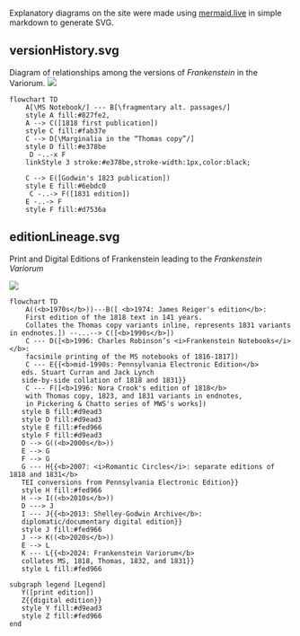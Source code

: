 Explanatory diagrams on the site were made using [mermaid.live](https://mermaid.live/) in simple markdown to generate SVG.

## versionHistory.svg
Diagram of relationships among the versions of *Frankenstein* in the Variorum. [![](https://mermaid.ink/img/pako:eNp1ks9uozAQxl9l5D20lSAtQdsgVqqUzZ89dS_pLc5hwANYMTYyRmlUVeqD7L5cn6QO0IpLffLMfPPT5_G8sNwIYikrlDnlFVoHT2uuwZ_lnvPHHfw1jjJjjrcHCMMQfvtsYbGsSTu0Z0DlZtBg22JJrdcMva07K4IlFFKp9EcyXxQ0D8ba0nMeYHW9j5Io8QrbOmi6TMkcnTT6cDNFrEZEgVm8oKGy6gHriz20pdSoJILU4CqC97d_T5WpsYXcNOf3t_-3hyluPeIoXiTZiPPJcDYLn2E7xErq465Xx77LmiN96oMhDE9SuCqNmucgN8rYNFOYH3_13VOHm-v9HyNOUl-1ECXz-PtXbkZb95SJ_G60teptPcD2Mqk4AhJy2rn5LE9B2xEkFj_je5w44pprFrCabI1S-P9-ueQ58zOribPUXwUV2CnHGdevXoqdM7uzzlnqbEcBs6YrK5YWqFofdY1AR2uJpcX6K3uxaOzjsFH9Yr1-ANnmvZs?type=png)](https://mermaid.live/edit#pako:eNp1ks9uozAQxl9l5D20lSAtQdsgVqqUzZ89dS_pLc5hwANYMTYyRmlUVeqD7L5cn6QO0IpLffLMfPPT5_G8sNwIYikrlDnlFVoHT2uuwZ_lnvPHHfw1jjJjjrcHCMMQfvtsYbGsSTu0Z0DlZtBg22JJrdcMva07K4IlFFKp9EcyXxQ0D8ba0nMeYHW9j5Io8QrbOmi6TMkcnTT6cDNFrEZEgVm8oKGy6gHriz20pdSoJILU4CqC97d_T5WpsYXcNOf3t_-3hyluPeIoXiTZiPPJcDYLn2E7xErq465Xx77LmiN96oMhDE9SuCqNmucgN8rYNFOYH3_13VOHm-v9HyNOUl-1ECXz-PtXbkZb95SJ_G60teptPcD2Mqk4AhJy2rn5LE9B2xEkFj_je5w44pprFrCabI1S-P9-ueQ58zOribPUXwUV2CnHGdevXoqdM7uzzlnqbEcBs6YrK5YWqFofdY1AR2uJpcX6K3uxaOzjsFH9Yr1-ANnmvZs)

```
flowchart TD
    A[\MS Notebook/] --- B[\fragmentary alt. passages/] 
    style A fill:#827fe2, 
    A --> C([1818 first publication])
    style C fill:#fab37e
    C --> D[\Marginalia in the “Thomas copy”/]
    style D fill:#e378be
     D -..-x F
    linkStyle 3 stroke:#e378be,stroke-width:1px,color:black;
   
    C --> E([Godwin's 1823 publication])
    style E fill:#6ebdc0
     C -..-> F([1831 edition])
    E -..-> F
    style F fill:#d7536a
```

## editionLineage.svg
Print and Digital Editions of Frankenstein leading to the *Frankenstein Variorum*

[![](https://mermaid.ink/img/pako:eNqFVdtu2zgQ_ZWBFug6gORGdpGLEBhofUniOkUQBy2aOA-0NLYIU6RBUskaRoD9jf5ev6RDSkqdut31gyVyLjznzHC0DVKVYZAEC6Ge0pxpC7eDmQT6vW-1zua9-PT40Jy9nfcODqIo-tC6h2rzXQJjVqCBG-RL1H8bwIxbrqTzTaBKMeLa2MYAagE2R4hP4hOw-I8FLiF-F8MGmTbtOqSvhGCW8jrX21wVzECq1ht4ZJozaQ1FCS4xBI1rjQbdVnzSjXcdAGUmFWVpPxxAFLXb7SjqQb9177GfVoQeDuoTySOCQWM8SqBPOghHTc25NEp-__ebgTPeG2kmVyiNRTriE-WfK7WiXLznSVfpFiw1vOACYa25tFwuG-JXU5BNkNsjIY4i-jt-jWS43RKSgmeRh5rANUppNuKRSc5gKDC1WkmewvCn4D4eM1JxaktXxH6pCSwwmVGZ0hVMNjLNvZfhGUbzTeSepKxTuy6OL4yLcHI-P-9iGu2o80lpBn1NLH4WvQl_wQJP3Oa79QvJ3umGL_l_W66wiqWda56uUDvx3rhyWKvA0Bq9cFdfpnT0k9IrU0tn7IYE_wALLkTyV3aKLOvuGAZ_MgxrwwKz06OjHcNoP2IAronO_a3oHB42t8LbhpWt6uFRtfDv516-C19SCjpOXB_dkCrUGSn0uU6p0VwHJcRvzTS1fqOp2auJO7A64nZ4SarKR9TGey60Kv6vT-qKVvwu9olfeNiXNb_4FT_HnYxjv7j0nMY1p7ibwDRHIXATnavsiYr3Xqc5f8SdSZDxtSDSxPltptKyoFvL9Ia2l9wy0TB-hXC8j3DsEX6sEXZ-U4GJf__oAU5qgB0aVa9u7mfqPKXL4qVZ02bmXE1Dr3hYd65bdTvhr5eiAjjZBziTppwvNVvnIHBJXQ33E_988OavrXs_Exq-dfPebbf_JcTXPzXv3S8A6JyZnMkgDArUBeMZjfWt858FNH4KnAVUjSDDBSuFnQUz-UyurLRqSsMhSKwuMQy0Kpd5kCyYMLQq1xkJM-CMSBUvuw6l0lfVh8N_P8JgzeSdUo3P8w8Lf_vj?type=png)](https://mermaid.live/edit#pako:eNqFVdtu2zgQ_ZWBFug6gORGdpGLEBhofUniOkUQBy2aOA-0NLYIU6RBUskaRoD9jf5ev6RDSkqdut31gyVyLjznzHC0DVKVYZAEC6Ge0pxpC7eDmQT6vW-1zua9-PT40Jy9nfcODqIo-tC6h2rzXQJjVqCBG-RL1H8bwIxbrqTzTaBKMeLa2MYAagE2R4hP4hOw-I8FLiF-F8MGmTbtOqSvhGCW8jrX21wVzECq1ht4ZJozaQ1FCS4xBI1rjQbdVnzSjXcdAGUmFWVpPxxAFLXb7SjqQb9177GfVoQeDuoTySOCQWM8SqBPOghHTc25NEp-__ebgTPeG2kmVyiNRTriE-WfK7WiXLznSVfpFiw1vOACYa25tFwuG-JXU5BNkNsjIY4i-jt-jWS43RKSgmeRh5rANUppNuKRSc5gKDC1WkmewvCn4D4eM1JxaktXxH6pCSwwmVGZ0hVMNjLNvZfhGUbzTeSepKxTuy6OL4yLcHI-P-9iGu2o80lpBn1NLH4WvQl_wQJP3Oa79QvJ3umGL_l_W66wiqWda56uUDvx3rhyWKvA0Bq9cFdfpnT0k9IrU0tn7IYE_wALLkTyV3aKLOvuGAZ_MgxrwwKz06OjHcNoP2IAronO_a3oHB42t8LbhpWt6uFRtfDv516-C19SCjpOXB_dkCrUGSn0uU6p0VwHJcRvzTS1fqOp2auJO7A64nZ4SarKR9TGey60Kv6vT-qKVvwu9olfeNiXNb_4FT_HnYxjv7j0nMY1p7ibwDRHIXATnavsiYr3Xqc5f8SdSZDxtSDSxPltptKyoFvL9Ia2l9wy0TB-hXC8j3DsEX6sEXZ-U4GJf__oAU5qgB0aVa9u7mfqPKXL4qVZ02bmXE1Dr3hYd65bdTvhr5eiAjjZBziTppwvNVvnIHBJXQ33E_988OavrXs_Exq-dfPebbf_JcTXPzXv3S8A6JyZnMkgDArUBeMZjfWt858FNH4KnAVUjSDDBSuFnQUz-UyurLRqSsMhSKwuMQy0Kpd5kCyYMLQq1xkJM-CMSBUvuw6l0lfVh8N_P8JgzeSdUo3P8w8Lf_vj)

```
flowchart TD
    A((<b>1970s</b>))---B([ <b>1974: James Reiger's edition</b>: 
    First edition of the 1818 text in 141 years. 
    Collates the Thomas copy variants inline, represents 1831 variants in endnotes.]) --...--> C([<b>1990s</b>])
    C --- D([<b>1996: Charles Robinson’s <i>Frankenstein Notebooks</i></b>:
    facsimile printing of the MS notebooks of 1816-1817])
    C --- E{{<b>mid-1990s: Pennsylvania Electronic Edition</b>
   eds. Stuart Curran and Jack Lynch
   side-by-side collation of 1818 and 1831}}
    C --- F([<b>1996: Nora Crook's edition of 1818</b>
    with Thomas copy, 1823, and 1831 variants in endnotes,
    in Pickering & Chatto series of MWS's works])
   style B fill:#d9ead3
   style D fill:#d9ead3
   style E fill:#fed966
   style F fill:#d9ead3
   D --> G((<b>2000s</b>))
   E --> G 
   F --> G
   G --- H{{<b>2007: <i>Romantic Circles</i>: separate editions of 1818 and 1831</b> 
   TEI conversions from Pennsylvania Electronic Edition}}
   style H fill:#fed966
   H --> I((<b>2010s</b>))
   D ---> J
   I --- J{{<b>2013: Shelley-Godwin Archive</b>: 
   diplomatic/documentary digital edition}}
   style J fill:#fed966
   J --> K((<b>2020s</b>))
   E --> L
   K --- L{{<b>2024: Frankenstein Variorum</b>
   collates MS, 1818, Thomas, 1832, and 1831}}
   style L fill:#fed966
   
subgraph legend [Legend]
   Y([print edition])
   Z{{digital edition}}
   style Y fill:#d9ead3
   style Z fill:#fed966
end
```
